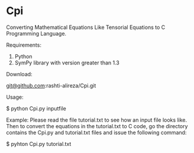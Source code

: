 # Cpi
Converting Mathematical Equations Like Tensorial Equations to C Programming Language.

Requirements:
1. Python
2. SymPy library with version greater than 1.3

Download:

git@github.com:rashti-alireza/Cpi.git

Usage:

$ python Cpi.py inputfile

Example:
Please read the file tutorial.txt to see how an input file looks like.
Then to convert the equations in the tutorial.txt to C code, go the directory
contains the Cpi.py and tutorial.txt files and issue the following command:

$ pyhton Cpi.py tutorial.txt
